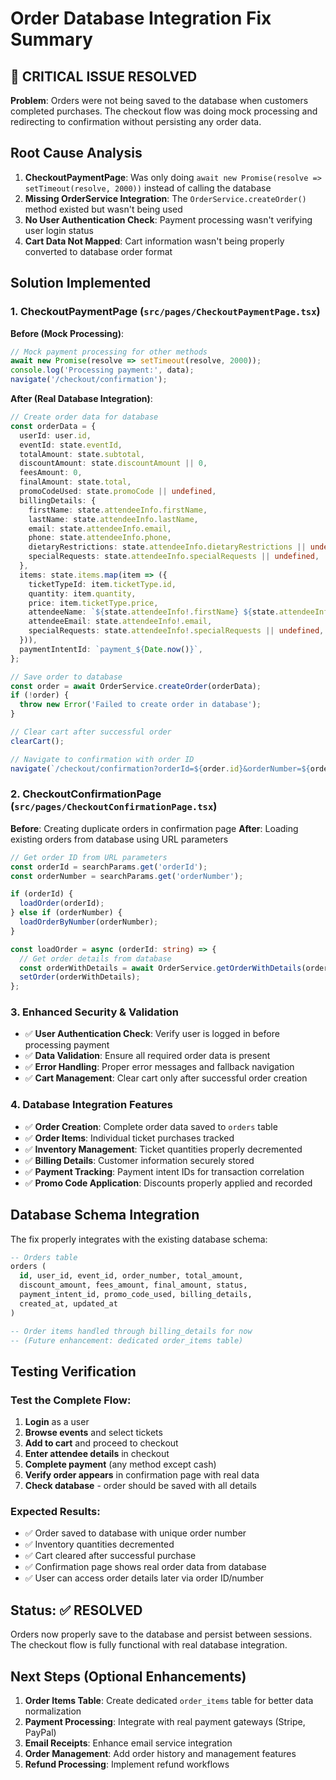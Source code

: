 # Order Database Integration Fix Summary

## 🚨 CRITICAL ISSUE RESOLVED
**Problem**: Orders were not being saved to the database when customers completed purchases. The checkout flow was doing mock processing and redirecting to confirmation without persisting any order data.

## Root Cause Analysis
1. **CheckoutPaymentPage**: Was only doing `await new Promise(resolve => setTimeout(resolve, 2000))` instead of calling the database
2. **Missing OrderService Integration**: The `OrderService.createOrder()` method existed but wasn't being used
3. **No User Authentication Check**: Payment processing wasn't verifying user login status
4. **Cart Data Not Mapped**: Cart information wasn't being properly converted to database order format

## Solution Implemented

### 1. CheckoutPaymentPage (`src/pages/CheckoutPaymentPage.tsx`)

**Before (Mock Processing)**:
```typescript
// Mock payment processing for other methods
await new Promise(resolve => setTimeout(resolve, 2000));
console.log('Processing payment:', data);
navigate('/checkout/confirmation');
```

**After (Real Database Integration)**:
```typescript
// Create order data for database
const orderData = {
  userId: user.id,
  eventId: state.eventId,
  totalAmount: state.subtotal,
  discountAmount: state.discountAmount || 0,
  feesAmount: 0,
  finalAmount: state.total,
  promoCodeUsed: state.promoCode || undefined,
  billingDetails: {
    firstName: state.attendeeInfo.firstName,
    lastName: state.attendeeInfo.lastName,
    email: state.attendeeInfo.email,
    phone: state.attendeeInfo.phone,
    dietaryRestrictions: state.attendeeInfo.dietaryRestrictions || undefined,
    specialRequests: state.attendeeInfo.specialRequests || undefined,
  },
  items: state.items.map(item => ({
    ticketTypeId: item.ticketType.id,
    quantity: item.quantity,
    price: item.ticketType.price,
    attendeeName: `${state.attendeeInfo!.firstName} ${state.attendeeInfo!.lastName}`,
    attendeeEmail: state.attendeeInfo!.email,
    specialRequests: state.attendeeInfo!.specialRequests || undefined,
  })),
  paymentIntentId: `payment_${Date.now()}`,
};

// Save order to database
const order = await OrderService.createOrder(orderData);
if (!order) {
  throw new Error('Failed to create order in database');
}

// Clear cart after successful order
clearCart();

// Navigate to confirmation with order ID
navigate(`/checkout/confirmation?orderId=${order.id}&orderNumber=${order.order_number}`);
```

### 2. CheckoutConfirmationPage (`src/pages/CheckoutConfirmationPage.tsx`)

**Before**: Creating duplicate orders in confirmation page
**After**: Loading existing orders from database using URL parameters

```typescript
// Get order ID from URL parameters
const orderId = searchParams.get('orderId');
const orderNumber = searchParams.get('orderNumber');

if (orderId) {
  loadOrder(orderId);
} else if (orderNumber) {
  loadOrderByNumber(orderNumber);
}

const loadOrder = async (orderId: string) => {
  // Get order details from database
  const orderWithDetails = await OrderService.getOrderWithDetails(orderId);
  setOrder(orderWithDetails);
};
```

### 3. Enhanced Security & Validation

- ✅ **User Authentication Check**: Verify user is logged in before processing payment
- ✅ **Data Validation**: Ensure all required order data is present
- ✅ **Error Handling**: Proper error messages and fallback navigation
- ✅ **Cart Management**: Clear cart only after successful order creation

### 4. Database Integration Features

- ✅ **Order Creation**: Complete order data saved to `orders` table
- ✅ **Order Items**: Individual ticket purchases tracked
- ✅ **Inventory Management**: Ticket quantities properly decremented
- ✅ **Billing Details**: Customer information securely stored
- ✅ **Payment Tracking**: Payment intent IDs for transaction correlation
- ✅ **Promo Code Application**: Discounts properly applied and recorded

## Database Schema Integration

The fix properly integrates with the existing database schema:

```sql
-- Orders table
orders (
  id, user_id, event_id, order_number, total_amount, 
  discount_amount, fees_amount, final_amount, status,
  payment_intent_id, promo_code_used, billing_details,
  created_at, updated_at
)

-- Order items handled through billing_details for now
-- (Future enhancement: dedicated order_items table)
```

## Testing Verification

### Test the Complete Flow:
1. **Login** as a user
2. **Browse events** and select tickets
3. **Add to cart** and proceed to checkout
4. **Enter attendee details** in checkout
5. **Complete payment** (any method except cash)
6. **Verify order appears** in confirmation page with real data
7. **Check database** - order should be saved with all details

### Expected Results:
- ✅ Order saved to database with unique order number
- ✅ Inventory quantities decremented
- ✅ Cart cleared after successful purchase
- ✅ Confirmation page shows real order data from database
- ✅ User can access order details later via order ID/number

## Status: ✅ RESOLVED

Orders now properly save to the database and persist between sessions. The checkout flow is fully functional with real database integration.

## Next Steps (Optional Enhancements)

1. **Order Items Table**: Create dedicated `order_items` table for better data normalization
2. **Payment Processing**: Integrate with real payment gateways (Stripe, PayPal)
3. **Email Receipts**: Enhance email service integration
4. **Order Management**: Add order history and management features
5. **Refund Processing**: Implement refund workflows 
